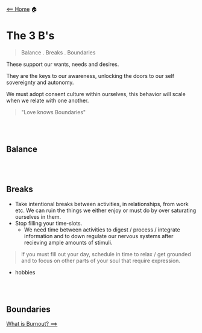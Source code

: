 [<== Home](README.md) 🏠

# The 3 B's 

> Balance . Breaks . Boundaries

These support our wants, needs and desires. 

They are the keys to our awareness, unlocking the doors to our self sovereignty and autonomy. 

We must adopt consent culture within ourselves, this behavior will scale when we relate with one another.

> "Love knows Boundaries"


<br>
<br>

## Balance


<br>
<br>

## Breaks 
- Take intentional breaks between activities, in relationships, from work etc. We can ruin the things we either enjoy or must do by over saturating ourselves in them.
- Stop filling your time-slots. 
  - We need time between activities to digest / process / integrate information and to down regulate our nervous systems after recieving ample amounts of stimuli.  
> If you must fill out your day, schedule in time to relax / get grounded and to focus on other parts of your soul that require expression.
- hobbies 


<br>
<br>

## Boundaries 



[What is Burnout? ==>](whatIsBurnout.md)
